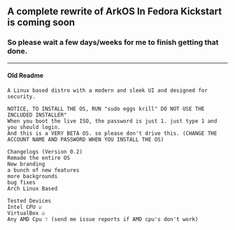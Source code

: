 ## A complete rewrite of ArkOS In Fedora Kickstart is coming soon
### So please wait a few days/weeks for me to finish getting that done.

---

#### Old Readme

```
A Linux based distro with a modern and sleek UI and designed for security.

NOTICE, TO INSTALL THE OS, RUN "sudo eggs krill" DO NOT USE THE INCLUDED INSTALLER"
When you boot the live ISO, the password is just 1. just type 1 and you should login.
And this is a VERY BETA OS. so please don't drive this. (CHANGE THE ACCOUNT NAME AND PASSWORD WHEN YOU INSTALL THE OS)

Changelogs (Version 0.2)
Remade the entire OS
New branding
a bunch of new features
more backgrounds
bug fixes
Arch Linux Based

Tested Devices
Intel CPU ☑️
VirtualBox ☑️
Any AMD Cpu ❔ (send me issue reports if AMD cpu's don't work)
```
